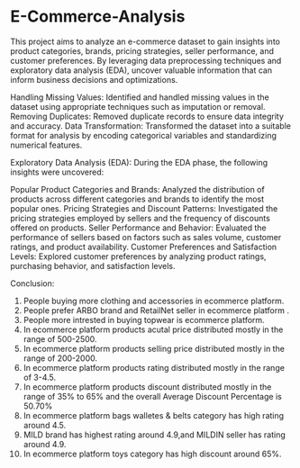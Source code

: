 # E-Commerce-Analysis

This project aims to analyze an e-commerce dataset to gain insights into product categories, brands, pricing strategies, seller performance, and customer preferences. By leveraging data preprocessing techniques and exploratory data analysis (EDA), uncover valuable information that can inform business decisions and optimizations.

Handling Missing Values: 
Identified and handled missing values in the dataset using appropriate techniques such as imputation or removal. 
Removing Duplicates: 
Removed duplicate records to ensure data integrity and accuracy. 
Data Transformation: 
Transformed the dataset into a suitable format for analysis by encoding categorical variables and standardizing numerical features.

Exploratory Data Analysis (EDA): During the EDA phase, the following insights were uncovered:

Popular Product Categories and Brands: Analyzed the distribution of products across different categories and brands to identify the most popular ones. Pricing Strategies and Discount Patterns: Investigated the pricing strategies employed by sellers and the frequency of discounts offered on products. Seller Performance and Behavior: Evaluated the performance of sellers based on factors such as sales volume, customer ratings, and product availability. Customer Preferences and Satisfaction Levels: Explored customer preferences by analyzing product ratings, purchasing behavior, and satisfaction levels.

Conclusion:

1. People buying more clothing and accessories in ecommerce platform.
2. People prefer ARBO brand and RetailNet seller in ecommerce platform .
3. People more intrested in buying topwear is ecommerce platform.
4. In ecommerce platform products acutal price distributed mostly in the range of 500-2500.
5. In ecommerce platform products selling price distributed mostly in the range of 200-2000.
6. In ecommerce platform products rating distributed mostly in the range of 3-4.5.
7. In ecommerce platform products discount distributed mostly in the range of 35% to 65% and the overall Average Discount   Percentage is 50.70%
8. In ecommerce platform bags walletes & belts category has high rating around 4.5.
9. MILD brand has highest rating around 4.9,and MILDIN seller has rating around 4.9.
10. In ecommerce platform toys category has high discount around 65%.
